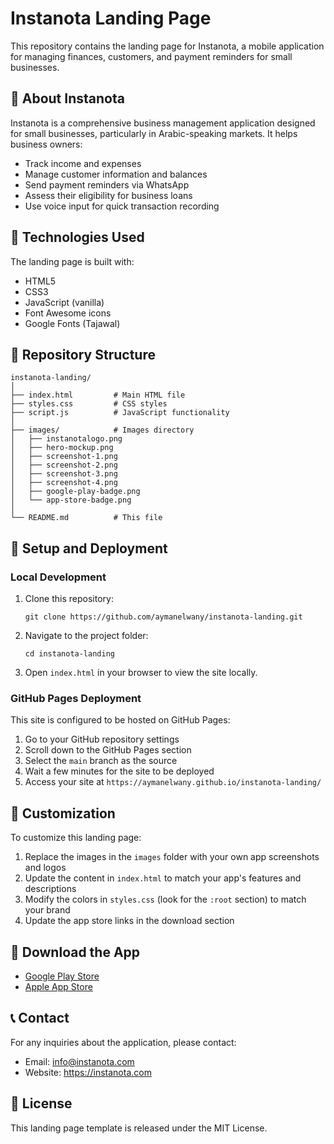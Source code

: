 # Instanota Landing Page

This repository contains the landing page for Instanota, a mobile application for managing finances, customers, and payment reminders for small businesses.

## 📱 About Instanota

Instanota is a comprehensive business management application designed for small businesses, particularly in Arabic-speaking markets. It helps business owners:

- Track income and expenses
- Manage customer information and balances
- Send payment reminders via WhatsApp
- Assess their eligibility for business loans
- Use voice input for quick transaction recording

## 🚀 Technologies Used

The landing page is built with:

- HTML5
- CSS3
- JavaScript (vanilla)
- Font Awesome icons
- Google Fonts (Tajawal)

## 📂 Repository Structure

```
instanota-landing/
│
├── index.html         # Main HTML file
├── styles.css         # CSS styles
├── script.js          # JavaScript functionality
│
├── images/            # Images directory
│   ├── instanotalogo.png
│   ├── hero-mockup.png
│   ├── screenshot-1.png
│   ├── screenshot-2.png
│   ├── screenshot-3.png
│   ├── screenshot-4.png
│   ├── google-play-badge.png
│   └── app-store-badge.png
│
└── README.md          # This file
```

## 🔧 Setup and Deployment

### Local Development

1. Clone this repository:
   ```
   git clone https://github.com/aymanelwany/instanota-landing.git
   ```

2. Navigate to the project folder:
   ```
   cd instanota-landing
   ```

3. Open `index.html` in your browser to view the site locally.

### GitHub Pages Deployment

This site is configured to be hosted on GitHub Pages:

1. Go to your GitHub repository settings
2. Scroll down to the GitHub Pages section
3. Select the `main` branch as the source
4. Wait a few minutes for the site to be deployed
5. Access your site at `https://aymanelwany.github.io/instanota-landing/`

## 📝 Customization

To customize this landing page:

1. Replace the images in the `images` folder with your own app screenshots and logos
2. Update the content in `index.html` to match your app's features and descriptions
3. Modify the colors in `styles.css` (look for the `:root` section) to match your brand
4. Update the app store links in the download section

## 📱 Download the App

- [Google Play Store](https://play.google.com/store/apps/details?id=com.floosfast.instanota)
- [Apple App Store](https://apps.apple.com/app/instanota/id123456789)

## 📞 Contact

For any inquiries about the application, please contact:

- Email: info@instanota.com
- Website: https://instanota.com

## 📄 License

This landing page template is released under the MIT License.